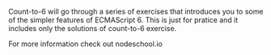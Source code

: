 Count-to-6 will go through a series of exercises that introduces you to some of the simpler features of ECMAScript 6. This is just for pratice and it includes only the solutions of count-to-6 exercise.

For more information check out nodeschool.io